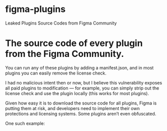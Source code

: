 # figma-plugins
Leaked Plugins Source Codes from Figma Community

<h1> The source code of every plugin from the Figma Community. </h1>

You can run any of these plugins by adding a manifest.json, and in most plugins you can easily remove the license check.

I had no malicious intent then or now, but I believe this vulnerability exposes all paid plugins to modification — for example, you can simply strip out the license check and use the plugin locally (this works for most plugins).

Given how easy it is to download the source code for all plugins, Figma is putting them at risk, and developers need to implement their own protections and licensing systems. Some plugins aren’t even obfuscated.

One such example:
